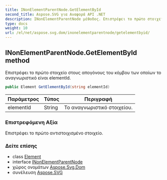 ```yaml
---
title: INonElementParentNode.GetElementById
second_title: Aspose.SVG για Αναφορά API .NET
description: INonElementParentNode μέθοδος. Επιστρέφει το πρώτο στοιχείο στους απογόνους του κόμβου των οποίων το αναγνωριστικό είναι elementId.
type: docs
weight: 10
url: /el/net/aspose.svg.dom/inonelementparentnode/getelementbyid/
---
```

## INonElementParentNode.GetElementById method

Επιστρέφει το πρώτο στοιχείο στους απογόνους του κόμβου των οποίων το αναγνωριστικό είναι elementId.

```csharp
public Element GetElementById(string elementId)
```

| Παράμετρος | Τύπος | Περιγραφή |
| --- | --- | --- |
| elementId | String | Το αναγνωριστικό στοιχείου. |

### Επιστρεφόμενη Αξία

Επιστρέφει το πρώτο αντιστοιχισμένο στοιχείο.

### Δείτε επίσης

* class [Element](../../element/)
* interface [INonElementParentNode](../)
* χώρος ονομάτων [Aspose.Svg.Dom](../../inonelementparentnode/)
* συνέλευση [Aspose.SVG](../../../)


